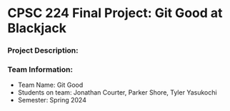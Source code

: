 # CPSC 224 Final Project: Git Good at Blackjack

### Project Description:


### Team Information:

- Team Name:  Git Good
- Students on team: Jonathan Courter, Parker Shore, Tyler Yasukochi
- Semester: Spring 2024


